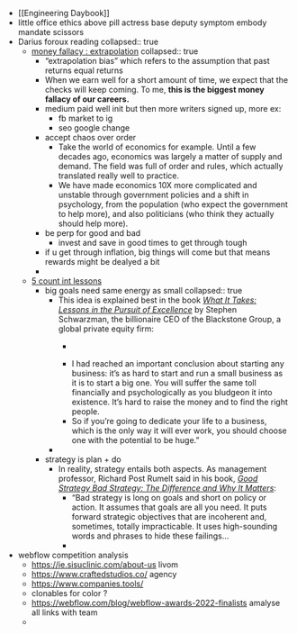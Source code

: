 - [[Engineering Daybook]]
- little office ethics above pill actress base deputy symptom embody mandate scissors
- Darius foroux reading
  collapsed:: true
	- [money fallacy : extrapolation](https://dariusforoux.com/money-fallacy/?utm_source=pocket_reader)
	  collapsed:: true
		- “extrapolation bias” which refers to the assumption that past returns equal returns
		- When we earn well for a short amount of time, we expect that the checks will keep coming. To me, **this is the biggest money fallacy of our careers.**
		- medium paid well init but then more writers signed up, more ex:
			- fb market to ig
			- seo google change
		- accept chaos over order
			- Take the world of economics for example. Until a few decades ago, economics was largely a matter of supply and demand. The field was full of order and rules, which actually translated really well to practice.
			- We have made economics 10X more complicated and unstable through government policies and a shift in psychology, from the population (who expect the government to help more), and also politicians (who think they actually should help more).
		- be perp for good and bad
			- invest and save in good times to get through tough
		- if u get through inflation, big things will come but that means rewards might be dealyed a bit
		-
	- [5 count int lessons](https://dariusforoux.com/counterintuitive-life-lessons/?utm_source=pocket_saves)
		- big goals need same energy as small
		  collapsed:: true
			- This idea is explained best in the book *[What It Takes: Lessons in the Pursuit of Excellence](https://amzn.to/3F6mDxR)* by Stephen Schwarzman, the billionaire CEO of the Blackstone Group, a global private equity firm:
				- >
				- I had reached an important conclusion about starting any business: it’s as hard to start and run a small business as it is to start a big one. You will suffer the same toll financially and psychologically as you bludgeon it into existence. It’s hard to raise the money and to find the right people.
				- So if you’re going to dedicate your life to a business, which is the only way it will ever work, you should choose one with the potential to be huge.”
			-
		- strategy is plan + do
			- In reality, strategy entails both aspects. As management professor, Richard Post Rumelt said in his book, *[Good Strategy Bad Strategy: The Difference and Why It Matters](https://amzn.to/3VWrBn2)*:
				- “Bad strategy is long on goals and short on policy or action. It assumes that goals are all you need. It puts forward strategic objectives that are incoherent and, sometimes, totally impracticable. It uses high-sounding words and phrases to hide these failings…
				-
- webflow competition analysis
	- https://ie.sisuclinic.com/about-us livom
	- https://www.craftedstudios.co/ agency
	- https://www.companies.tools/
	- clonables for color ?
	- https://webflow.com/blog/webflow-awards-2022-finalists amalyse all links with team
	-